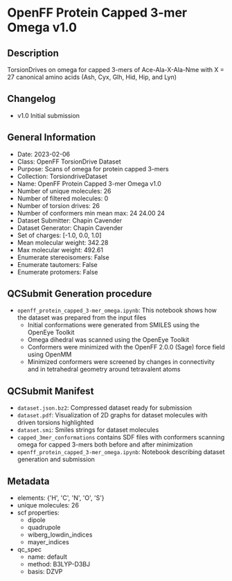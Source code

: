 # OpenFF Protein Capped 3-mer Omega v1.0

## Description

TorsionDrives on omega for capped 3-mers of Ace-Ala-X-Ala-Nme with X = 27 canonical amino acids (Ash, Cyx, Glh, Hid, Hip, and Lyn)

## Changelog

- v1.0 Initial submission

## General Information

- Date: 2023-02-06
- Class: OpenFF TorsionDrive Dataset
- Purpose: Scans of omega for protein capped 3-mers
- Collection: TorsiondriveDataset
- Name: OpenFF Protein Capped 3-mer Omega v1.0
- Number of unique molecules: 26
- Number of filtered molecules: 0
- Number of torsion drives: 26
- Number of conformers min mean max: 24 24.00 24
- Dataset Submitter: Chapin Cavender
- Dataset Generator: Chapin Cavender
- Set of charges: [-1.0, 0.0, 1.0]
- Mean molecular weight: 342.28
- Max molecular weight: 492.61
- Enumerate stereoisomers: False
- Enumerate tautomers: False
- Enumerate protomers: False

## QCSubmit Generation procedure

- `openff_protein_capped_3-mer_omega.ipynb`: This notebook shows how the dataset was prepared from the input files
    - Initial conformations were generated from SMILES using the OpenEye Toolkit
    - Omega dihedral was scanned using the OpenEye Toolkit
    - Conformers were minimized with the OpenFF 2.0.0 (Sage) force field using OpenMM
    - Minimized conformers were screened by changes in connectivity and in tetrahedral geometry around tetravalent atoms

## QCSubmit Manifest

- `dataset.json.bz2`: Compressed dataset ready for submission
- `dataset.pdf`: Visualization of 2D graphs for dataset molecules with driven torsions highlighted
- `dataset.smi`: Smiles strings for dataset molecules
- `capped_3mer_conformations` contains SDF files with conformers scanning omega for capped 3-mers both before and after minimization
- `openff_protein_capped_3-mer_omega.ipynb`: Notebook describing dataset generation and submission

## Metadata

- elements: {'H', 'C', 'N', 'O', 'S'}
- unique molecules: 26
- scf properties:
    - dipole
    - quadrupole
    - wiberg_lowdin_indices
    - mayer_indices
- qc_spec
    - name: default
    - method: B3LYP-D3BJ
    - basis: DZVP

